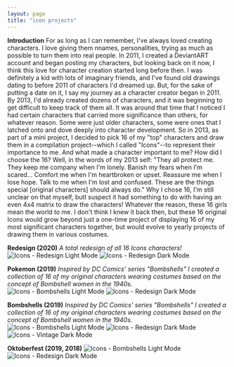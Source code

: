 ```yaml
---
layout: page
title: "icon projects"
---
```


**Introduction**
	For as long as I can remember, I've always loved creating characters. I love giving them nnames, personalities, trying as much as possible to turn them into real people. In 2011, I created a DeviantART account and began posting my characters, but looking back on it now, I think this love for character creation started long before then. I was definitely a kid with lots of imaginary friends, and I've found old drawings dating to before 2011 of characters I'd dreamed up. But, for the sake of putting a date on it, I say my journey as a character creator began in 2011.
	By 2013, I'd already created dozens of characters, and it was beginning to get difficult to keep track of them all. It was around that time that I noticed I had certain characters that carried more significance than others, for whatever reason. Some were just older characters, some were ones that I latched onto and dove deeply into character development. So in 2013, as part of a mini project, I decided to pick 16 of my "top" characters and draw them in a compilation project--which I called "Icons"--to represent their importance to me. And what made a character important to me? How did I choose the 16? Well, in the words of my 2013 self: "They all protect me. They keep me company when I'm lonely. Banish my fears when I'm scared... Comfort me when I'm heartbroken or upset. Reassure me when I lose hope. Talk to me when I'm lost and confused. These are the things special [original characters] should always do."
	Why I chose 16, I'm still unclear on that myself, butI suspect it had something to do with having an even 4x4 matrix to draw the characters! Whatever the reason, these 16 girls mean the world to me. I don't think I knew it back then, but these 16 original Icons would grow beyond just a one-time project of displaying 16 of my most significant characters together, but would evolve to yearly projects of drawing them in various costumes.


**Redesign (2020)**
_A total redesign of all 16 Icons characters!_  
![Icons - Redesign Light Mode](/assets/artwork/IconProjects/Redesign_LightMode.jpg) ![Icons - Redesign Dark Mode](/assets/artwork/IconProjects/Redesign_DarkMode.jpg)

**Pokemon (2019)**
_Inspired by DC Comics' series "Bombshells" I created a collection of 16 of my original characters wearing costumes based on the concept of Bombshell women in the 1940s._ 
![Icons - Bombshells Light Mode](/assets/artwork/IconProjects/Pokemon_LightMode.jpg)
![Icons - Redesign Dark Mode](/assets/artwork/IconProjects/Pokemon_DarkMode.jpg)

**Bombshells (2019)** 
_Inspired by DC Comics' series "Bombshells" I created a collection of 16 of my original characters wearing costumes based on the concept of Bombshell women in the 1940s._ 
![Icons - Bombshells Light Mode](/assets/artwork/IconProjects/Bombshells_LightMode.jpg)
![Icons - Redesign Dark Mode](/assets/artwork/IconProjects/Bombshells_DarkMode.jpg)
![Icons - Vintage Dark Mode](/assets/artwork/IconProjects/Bombshells_VintageMode.jpg)

**Oktoberfest (2019, 2018)**
![Icons - Bombshells Light Mode](/assets/artwork/IconProjects/Oktoberfest_LightMode.jpg)
![Icons - Redesign Dark Mode](/assets/artwork/IconProjects/Oktoberfest_DarkMode.jpg)